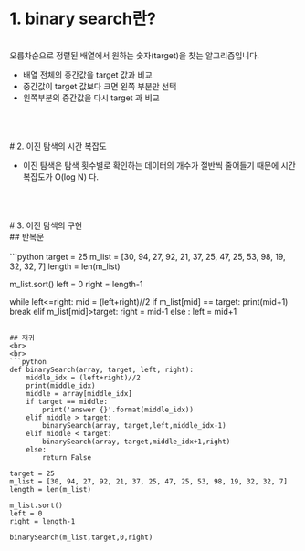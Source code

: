 
# 1. binary search란?

<br>
오름차순으로 정렬된 배열에서 원하는 숫자(target)을 찾는 알고리즘입니다.

- 배열 전체의 중간값을 target 값과 비교
- 중간값이 target 값보다 크면 왼쪽 부분만 선택
- 왼쪽부분의 중간값을 다시 target 과 비교

<br>
<br>
<br>
# 2.  이진 탐색의 시간 복잡도
<br>

- 이진 탐색은 탐색 횟수별로 확인하는 데이터의 개수가 절반씩 줄어들기 때문에 시간 복잡도가 O(log N) 다.

<br>
<br>
<br>
# 3. 이진 탐색의 구현
<br>
## 반복문
<br>
<br>
```python
target = 25
m_list = [30, 94, 27, 92, 21, 37, 25, 47, 25, 53, 98, 19, 32, 32, 7]
length = len(m_list)

m_list.sort()
left = 0 
right = length-1

while left<=right:
    mid = (left+right)//2
    if m_list[mid] == target:
        print(mid+1)
        break
    elif m_list[mid]>target:
        right = mid-1
    else :
        left = mid+1
```

## 재귀
<br>
<br>
```python
def binarySearch(array, target, left, right):
    middle_idx = (left+right)//2
    print(middle_idx)
    middle = array[middle_idx]
    if target == middle:
        print('answer {}'.format(middle_idx))
    elif middle > target:
        binarySearch(array, target,left,middle_idx-1)
    elif middle < target:
        binarySearch(array, target,middle_idx+1,right)
    else: 
        return False

target = 25
m_list = [30, 94, 27, 92, 21, 37, 25, 47, 25, 53, 98, 19, 32, 32, 7]
length = len(m_list)

m_list.sort()
left = 0 
right = length-1

binarySearch(m_list,target,0,right)
```
